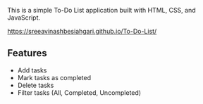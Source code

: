 This is a simple To-Do List application built with HTML, CSS, and JavaScript.

https://sreeavinashbesiahgari.github.io/To-Do-List/

## Features

- Add tasks
- Mark tasks as completed
- Delete tasks
- Filter tasks (All, Completed, Uncompleted)
